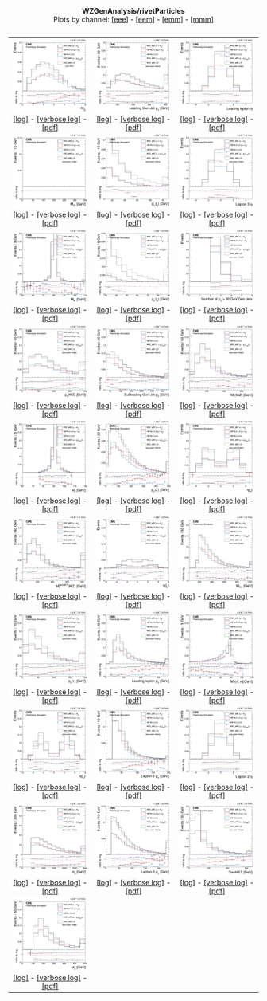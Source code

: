 <html>
<body>
  <div style="text-align: center;"><b>WZGenAnalysis/rivetParticles</b></div>
  <table>
  <div style="text-align: center;">Plots by channel: 
  <a href="eee">[eee]</a> -   <a href="eem">[eem]</a> -   <a href="emm">[emm]</a> -   <a href="mmm">[mmm]</a></div>
  <table>
  <tr style="text-align: center;">
    <td style="text-align: center;">
        <img src="dEtajj.png" class="autoResizeImage" /><br/>
        <a href="logs/dEtajj_event_info.log">[log]</a> - 
        <a href="logs/dEtajj_event_info-verbose.log">[verbose log]</a> - 
        <a href="dEtajj.pdf">[pdf]</a>
    </td>
    <td style="text-align: center;">
        <img src="j1Pt.png" class="autoResizeImage" /><br/>
        <a href="logs/j1Pt_event_info.log">[log]</a> - 
        <a href="logs/j1Pt_event_info-verbose.log">[verbose log]</a> - 
        <a href="j1Pt.pdf">[pdf]</a>
    </td>
    <td style="text-align: center;">
        <img src="l1Eta.png" class="autoResizeImage" /><br/>
        <a href="logs/l1Eta_event_info.log">[log]</a> - 
        <a href="logs/l1Eta_event_info-verbose.log">[verbose log]</a> - 
        <a href="l1Eta.pdf">[pdf]</a>
    </td>
  </tr>
  <tr style="text-align: center;">
    <td style="text-align: center;">
        <img src="Z2mass.png" class="autoResizeImage" /><br/>
        <a href="logs/Z2mass_event_info.log">[log]</a> - 
        <a href="logs/Z2mass_event_info-verbose.log">[verbose log]</a> - 
        <a href="Z2mass.pdf">[pdf]</a>
    </td>
    <td style="text-align: center;">
        <img src="j3Pt.png" class="autoResizeImage" /><br/>
        <a href="logs/j3Pt_event_info.log">[log]</a> - 
        <a href="logs/j3Pt_event_info-verbose.log">[verbose log]</a> - 
        <a href="j3Pt.pdf">[pdf]</a>
    </td>
    <td style="text-align: center;">
        <img src="l3Eta.png" class="autoResizeImage" /><br/>
        <a href="logs/l3Eta_event_info.log">[log]</a> - 
        <a href="logs/l3Eta_event_info-verbose.log">[verbose log]</a> - 
        <a href="l3Eta.pdf">[pdf]</a>
    </td>
  </tr>
  <tr style="text-align: center;">
    <td style="text-align: center;">
        <img src="W1mass.png" class="autoResizeImage" /><br/>
        <a href="logs/W1mass_event_info.log">[log]</a> - 
        <a href="logs/W1mass_event_info-verbose.log">[verbose log]</a> - 
        <a href="W1mass.pdf">[pdf]</a>
    </td>
    <td style="text-align: center;">
        <img src="j4Pt.png" class="autoResizeImage" /><br/>
        <a href="logs/j4Pt_event_info.log">[log]</a> - 
        <a href="logs/j4Pt_event_info-verbose.log">[verbose log]</a> - 
        <a href="j4Pt.pdf">[pdf]</a>
    </td>
    <td style="text-align: center;">
        <img src="nj.png" class="autoResizeImage" /><br/>
        <a href="logs/nj_event_info.log">[log]</a> - 
        <a href="logs/nj_event_info-verbose.log">[verbose log]</a> - 
        <a href="nj.pdf">[pdf]</a>
    </td>
  </tr>
  <tr style="text-align: center;">
    <td style="text-align: center;">
        <img src="Pt.png" class="autoResizeImage" /><br/>
        <a href="logs/Pt_event_info.log">[log]</a> - 
        <a href="logs/Pt_event_info-verbose.log">[verbose log]</a> - 
        <a href="Pt.pdf">[pdf]</a>
    </td>
    <td style="text-align: center;">
        <img src="j2Pt.png" class="autoResizeImage" /><br/>
        <a href="logs/j2Pt_event_info.log">[log]</a> - 
        <a href="logs/j2Pt_event_info-verbose.log">[verbose log]</a> - 
        <a href="j2Pt.pdf">[pdf]</a>
    </td>
    <td style="text-align: center;">
        <img src="MTtrue.png" class="autoResizeImage" /><br/>
        <a href="logs/MTtrue_event_info.log">[log]</a> - 
        <a href="logs/MTtrue_event_info-verbose.log">[verbose log]</a> - 
        <a href="MTtrue.pdf">[pdf]</a>
    </td>
  </tr>
  <tr style="text-align: center;">
    <td style="text-align: center;">
        <img src="Z1mass.png" class="autoResizeImage" /><br/>
        <a href="logs/Z1mass_event_info.log">[log]</a> - 
        <a href="logs/Z1mass_event_info-verbose.log">[verbose log]</a> - 
        <a href="Z1mass.pdf">[pdf]</a>
    </td>
    <td style="text-align: center;">
        <img src="Z1Pt.png" class="autoResizeImage" /><br/>
        <a href="logs/Z1Pt_event_info.log">[log]</a> - 
        <a href="logs/Z1Pt_event_info-verbose.log">[verbose log]</a> - 
        <a href="Z1Pt.pdf">[pdf]</a>
    </td>
    <td style="text-align: center;">
        <img src="j1Eta.png" class="autoResizeImage" /><br/>
        <a href="logs/j1Eta_event_info.log">[log]</a> - 
        <a href="logs/j1Eta_event_info-verbose.log">[verbose log]</a> - 
        <a href="j1Eta.pdf">[pdf]</a>
    </td>
  </tr>
  <tr style="text-align: center;">
    <td style="text-align: center;">
        <img src="MTgenMET.png" class="autoResizeImage" /><br/>
        <a href="logs/MTgenMET_event_info.log">[log]</a> - 
        <a href="logs/MTgenMET_event_info-verbose.log">[verbose log]</a> - 
        <a href="MTgenMET.pdf">[pdf]</a>
    </td>
    <td style="text-align: center;">
        <img src="j3Eta.png" class="autoResizeImage" /><br/>
        <a href="logs/j3Eta_event_info.log">[log]</a> - 
        <a href="logs/j3Eta_event_info-verbose.log">[verbose log]</a> - 
        <a href="j3Eta.pdf">[pdf]</a>
    </td>
    <td style="text-align: center;">
        <img src="Mass.png" class="autoResizeImage" /><br/>
        <a href="logs/Mass_event_info.log">[log]</a> - 
        <a href="logs/Mass_event_info-verbose.log">[verbose log]</a> - 
        <a href="Mass.pdf">[pdf]</a>
    </td>
  </tr>
  <tr style="text-align: center;">
    <td style="text-align: center;">
        <img src="NuPt.png" class="autoResizeImage" /><br/>
        <a href="logs/NuPt_event_info.log">[log]</a> - 
        <a href="logs/NuPt_event_info-verbose.log">[verbose log]</a> - 
        <a href="NuPt.pdf">[pdf]</a>
    </td>
    <td style="text-align: center;">
        <img src="l1Pt.png" class="autoResizeImage" /><br/>
        <a href="logs/l1Pt_event_info.log">[log]</a> - 
        <a href="logs/l1Pt_event_info-verbose.log">[verbose log]</a> - 
        <a href="l1Pt.pdf">[pdf]</a>
    </td>
    <td style="text-align: center;">
        <img src="W1MTtrue.png" class="autoResizeImage" /><br/>
        <a href="logs/W1MTtrue_event_info.log">[log]</a> - 
        <a href="logs/W1MTtrue_event_info-verbose.log">[verbose log]</a> - 
        <a href="W1MTtrue.pdf">[pdf]</a>
    </td>
  </tr>
  <tr style="text-align: center;">
    <td style="text-align: center;">
        <img src="j2Eta.png" class="autoResizeImage" /><br/>
        <a href="logs/j2Eta_event_info.log">[log]</a> - 
        <a href="logs/j2Eta_event_info-verbose.log">[verbose log]</a> - 
        <a href="j2Eta.pdf">[pdf]</a>
    </td>
    <td style="text-align: center;">
        <img src="l2Pt.png" class="autoResizeImage" /><br/>
        <a href="logs/l2Pt_event_info.log">[log]</a> - 
        <a href="logs/l2Pt_event_info-verbose.log">[verbose log]</a> - 
        <a href="l2Pt.pdf">[pdf]</a>
    </td>
    <td style="text-align: center;">
        <img src="l2Eta.png" class="autoResizeImage" /><br/>
        <a href="logs/l2Eta_event_info.log">[log]</a> - 
        <a href="logs/l2Eta_event_info-verbose.log">[verbose log]</a> - 
        <a href="l2Eta.pdf">[pdf]</a>
    </td>
  </tr>
  <tr style="text-align: center;">
    <td style="text-align: center;">
        <img src="mjj.png" class="autoResizeImage" /><br/>
        <a href="logs/mjj_event_info.log">[log]</a> - 
        <a href="logs/mjj_event_info-verbose.log">[verbose log]</a> - 
        <a href="mjj.pdf">[pdf]</a>
    </td>
    <td style="text-align: center;">
        <img src="l3Pt.png" class="autoResizeImage" /><br/>
        <a href="logs/l3Pt_event_info.log">[log]</a> - 
        <a href="logs/l3Pt_event_info-verbose.log">[verbose log]</a> - 
        <a href="l3Pt.pdf">[pdf]</a>
    </td>
    <td style="text-align: center;">
        <img src="MET.png" class="autoResizeImage" /><br/>
        <a href="logs/MET_event_info.log">[log]</a> - 
        <a href="logs/MET_event_info-verbose.log">[verbose log]</a> - 
        <a href="MET.pdf">[pdf]</a>
    </td>
  </tr>
  <tr style="text-align: center;">
    <td style="text-align: center;">
        <img src="3lmass.png" class="autoResizeImage" /><br/>
        <a href="logs/3lmass_event_info.log">[log]</a> - 
        <a href="logs/3lmass_event_info-verbose.log">[verbose log]</a> - 
        <a href="3lmass.pdf">[pdf]</a>
    </td>
</body>
</html>
